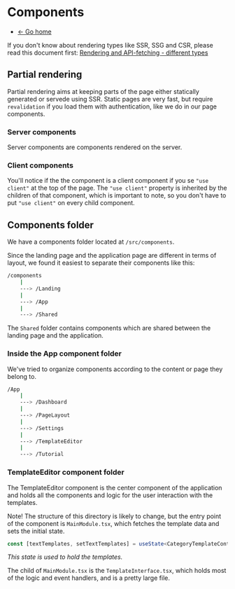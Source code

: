 # Components

* [<- Go home](/)

If you don't know about rendering types like SSR, SSG and CSR, please read this document first: [Rendering and API-fetching - different types](./rendering_types/README.md)

## Partial rendering

Partial rendering aims at keeping parts of the page either statically generated or servede using SSR. Static pages are very fast, but require `revalidation` if you load them with authentication, like we do in our page components.

### Server components

Server components are components rendered on the server.

### Client components

You'll notice if the the component is a client component if you se `"use client"` at the top of the page. The `"use client"` property is inherited by the children of that component, which is important to note, so you don't have to put `"use client"` on every child component.

## Components folder

We have a components folder located at `/src/components`.

Since the landing page and the application page are different in terms of layout, we found it easiest to separate their components like this:

```bash
/components
    |
    ---> /Landing
    |
    ---> /App
    |
    ---> /Shared
```

The `Shared` folder contains components which are shared between the landing page and the application.

### Inside the App component folder

We've tried to organize components according to the content or page they belong to.

```bash
/App
    |
    ---> /Dashboard
    |
    ---> /PageLayout
    |
    ---> /Settings
    |
    ---> /TemplateEditor
    |
    ---> /Tutorial
```

### TemplateEditor component folder

The TemplateEditor component is the center component of the application and holds all the components and logic for the user interaction with the templates.

Note! The structure of this directory is likely to change, but the entry point of the component is `MainModule.tsx`, which fetches the template data and sets
the initial state.

```ts
const [textTemplates, setTextTemplates] = useState<CategoryTemplateContainer[] | null>(null);
```

*This state is used to hold the templates.*

The child of `MainModule.tsx` is the `TemplateInterface.tsx`, which holds most of the logic and event handlers, and is a pretty large file.
